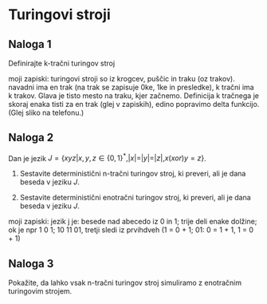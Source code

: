 # Turingovi stroji

## Naloga 1

Definirajte k-tračni turingov stroj

moji zapiski:
turingovi stroji so iz krogcev, puščic in traku (oz trakov). navadni ima en trak (na trak se zapisuje 0ke, 1ke in presledke), k tračni ima k trakov.
Glava je tisto mesto na traku, kjer začnemo. 
Definicija k tračnega je skoraj enaka tisti za en trak (glej v zapiskih), edino popravimo delta funkcijo. (Glej sliko na telefonu.)

## Naloga 2

Dan je jezik $J = \{ xyz | x, y, z \in \{0, 1\}^*, |x| = |y| = |z|, x (xor) y = z \}$.

1. Sestavite deterministični n-tračni turingov stroj, ki preveri, ali je dana beseda v jeziku $J$.

2. Sestavite deterministični enotračni turingov stroj, ki preveri, ali je dana beseda v jeziku $J$.

moji zapiski: 
jezik j je: besede nad abecedo iz 0 in 1; trije deli enake dolžine; 
ok je npr  1 0 1; 10 11 01, tretji sledi iz prvihdveh (1 = 0 + 1; 01: 0 = 1 + 1, 1 = 0 + 1)


## Naloga 3

Pokažite, da lahko vsak n-tračni turingov stroj simuliramo z enotračnim turingovim strojem.